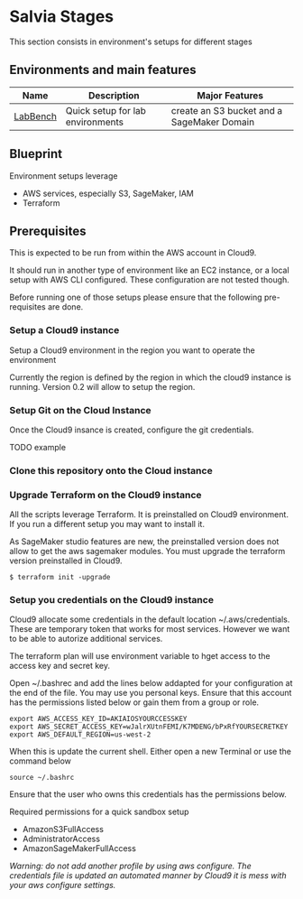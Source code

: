 # Salvia Stages

This section consists in environment's setups for different stages

## Environments and main features

| Name | Description | Major Features |
| ---- | ----------- | -------------- |
| [LabBench](labbench/README.md) | Quick setup for lab environments | create an S3 bucket and a SageMaker Domain |


## Blueprint

Environment setups leverage
- AWS services, especially S3, SageMaker, IAM
- Terraform


## Prerequisites

This is expected to be run from within the AWS account in Cloud9. 

It should run in another type of environment like an EC2 instance, or a local setup with AWS CLI configured.
These configuration are not tested though.

Before running one of those setups please ensure that the following pre-requisites are done.

### Setup a Cloud9 instance

Setup a Cloud9 environment in the region you want to operate the environment

Currently the region is defined by the region in which the cloud9 instance is running. Version 0.2 will allow to setup the region.

### Setup Git on the Cloud Instance

Once the Cloud9 insance is created, configure the git credentials.

TODO example

### Clone this repository onto the Cloud instance

### Upgrade Terraform on the Cloud9 instance

All the scripts leverage Terraform. It is preinstalled on Cloud9 environment. If you run a different setup you may want to install it.

As SageMaker studio features are new, the preinstalled version does not allow to get the aws sagemaker modules. You must upgrade the terraform version preinstalled in Cloud9.
```
$ terraform init -upgrade
```

### Setup you credentials on the Cloud9 instance

Cloud9 allocate some credentials in the default location ~/.aws/credentials. These are temporary token that works for most services. 
However we want to be able to autorize additional services.

The terraform plan will use environment variable to hget access to the access key and secret key.

Open ~/.bashrec and add the lines below addapted for your configuration at the end of the file. 
You may use you personal keys. Ensure that this account has the permissions listed below or gain them from a group or role.
```
export AWS_ACCESS_KEY_ID=AKIAIOSYOURCCESSKEY
export AWS_SECRET_ACCESS_KEY=wJalrXUtnFEMI/K7MDENG/bPxRfYOURSECRETKEY
export AWS_DEFAULT_REGION=us-west-2
```

When this is update the current shell. Either open a new Terminal or use the command below
```
source ~/.bashrc
```

Ensure that the user who owns this credentials has the permissions below.

Required permissions for a quick sandbox setup
- AmazonS3FullAccess
- AdministratorAccess
- AmazonSageMakerFullAccess


_Warning: do not add another profile by using aws configure. The credentials file is updated an automated manner by Cloud9 it is mess with your aws configure settings._

